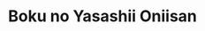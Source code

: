 --- 
title: "Boku no Yasashii Oniisan"
publishdate: "2019-7-26T16:48:46+02:00"
src: "https://365manga.net/manga/boku-no-yasashii-oniisan"
image: "https://data.365manga.net/images/thumbnails/6837-boku-no-yasashii-oniisan.jpg"
description: "When Satoshi Kashiwabara went to Nichoume, he fell in love for the first time with Nichoume's prince; a known playboy. But right after they kissed, he received a message saying his father was in critical condition and left the hotel. However, a few days later, he found himself living with his step-brother, who turned out to be the prince himself!!! It's a romantic comedy about step-brothers suddenly living together knowing…"
---